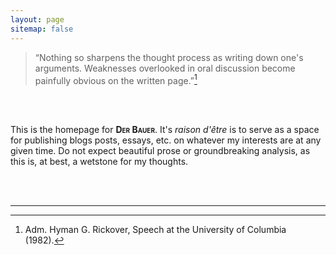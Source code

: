 ```yaml
---
layout: page
sitemap: false
---
```

> “Nothing so sharpens the thought process as writing down one's arguments. Weaknesses overlooked in oral discussion become painfully obvious on the written page.”[^1]

<br>

<br>

This is the homepage for <span style="font-variant:small-caps;">**Der Bauer**</span>. It's *raison d'être* is to serve as a space for publishing blogs posts, essays, etc. on whatever my interests are at any given time. Do not expect beautiful prose or groundbreaking analysis, as this is, at best, a wetstone for my thoughts.

<br>

<br>

---

[^1]: Adm. Hyman G. Rickover, Speech at the University of Columbia (1982).
